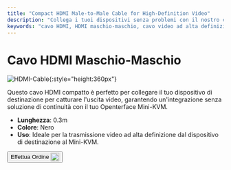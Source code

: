 ```yaml
---
title: "Compact HDMI Male-to-Male Cable for High-Definition Video"
description: "Collega i tuoi dispositivi senza problemi con il nostro cavo HDMI maschio-maschio compatto, perfetto per la trasmissione video ad alta definizione."
keywords: "cavo HDMI, HDMI maschio-maschio, cavo video ad alta definizione, HDMI compatto"
---
```


# Cavo HDMI Maschio-Maschio

![HDMI-Cable](/images/product/part/OP-03-CABLE30-HDMI.jpg){:style="height:360px"}

Questo cavo HDMI compatto è perfetto per collegare il tuo dispositivo di destinazione per catturare l'uscita video, garantendo un'integrazione senza soluzione di continuità con il tuo Openterface Mini-KVM.

- **Lunghezza**: 0.3m
- **Colore**: Nero
- **Uso**: Ideale per la trasmissione video ad alta definizione dal dispositivo di destinazione al Mini-KVM.

<button class="md-button" onclick="window.location.href='https://shop.techxartisan.com/products/hdmi-male-to-male-cable'"> Effettua Ordine <img src="/images/trademark/txa.svg" alt="TxA Shop" style="vertical-align: middle; height: 20px;"></button>